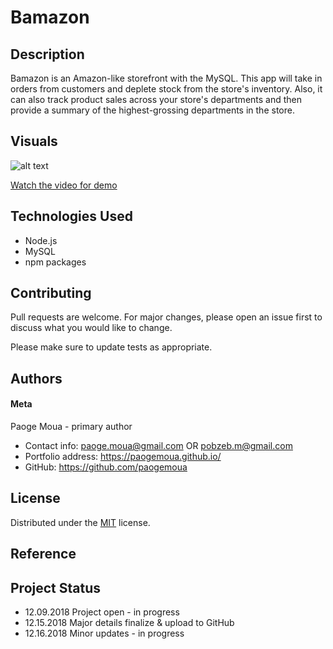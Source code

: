 # Bamazon

## Description
Bamazon is an Amazon-like storefront with the MySQL. This app will take in orders from customers and deplete stock from the store's inventory. Also, it can also track product sales across your store's departments and then provide a summary of the highest-grossing departments in the store.

## Visuals
![alt text][image]

[Watch the video for demo]

## Technologies Used
* Node.js
* MySQL
* npm packages

## Contributing
Pull requests are welcome. For major changes, please open an issue first to discuss what you would like to change.

Please make sure to update tests as appropriate.

## Authors
#### Meta
Paoge Moua - primary author
* Contact info: paoge.moua@gmail.com OR pobzeb.m@gmail.com
* Portfolio address: https://paogemoua.github.io/
* GitHub: https://github.com/paogemoua

## License
Distributed under the [MIT] license.

## Reference

## Project Status
* 12.09.2018 Project open - in progress
* 12.15.2018 Major details finalize & upload to GitHub 
* 12.16.2018 Minor updates - in progress

<!-- Linked -->
[MIT]: https://choosealicense.com/licenses/mit/
[Watch the video for demo]: https://drive.google.com/file/d/1UfLPqX6VsiCDgM2JOvPRmo-KcEcFeYOr/view 
[image]: https://drive.google.com/file/d/1-LnstPMlT99lfDg3XKhBpMbFZeaHqAp8/view?usp=sharing
